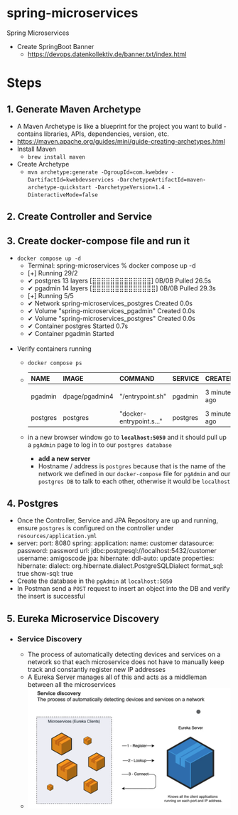 # spring-microservices
Spring Microservices

- Create SpringBoot Banner
  - https://devops.datenkollektiv.de/banner.txt/index.html

# Steps

## 1. Generate Maven Archetype
- A Maven Archetype is like a blueprint for the project you want to build - contains libraries, APIs, dependencies, version, etc.
- https://maven.apache.org/guides/mini/guide-creating-archetypes.html
- Install Maven
  - `brew install maven`
- Create Archetype
  - `mvn archetype:generate -DgroupId=com.kwebdev -DartifactId=kwebdevservices -DarchetypeArtifactId=maven-archetype-quickstart -DarchetypeVersion=1.4 -DinteractiveMode=false`

## 2. Create Controller and Service

## 3. Create docker-compose file and run it
  - `docker compose up -d`
    - Terminal: spring-microservices % docker compose up -d
    -  [+] Running 29/2
    -  ✔ postgres 13 layers [⣿⣿⣿⣿⣿⣿⣿⣿⣿⣿⣿⣿⣿]      0B/0B      Pulled                                                                                                                                            26.5s
    -  ✔ pgadmin 14 layers [⣿⣿⣿⣿⣿⣿⣿⣿⣿⣿⣿⣿⣿⣿]      0B/0B      Pulled                                                                                                                                            29.3s
    -  [+] Running 5/5
    -  ✔ Network spring-microservices_postgres   Created                                                                                                                                                       0.0s
    -  ✔ Volume "spring-microservices_pgadmin"   Created                                                                                                                                                       0.0s
    -  ✔ Volume "spring-microservices_postgres"  Created                                                                                                                                                       0.0s
    -  ✔ Container postgres                      Started                                                                                                                                                       0.7s
    -  ✔ Container pgadmin                       Started  
    <br>
  - Verify containers running
    - `docker compose ps`
  
    - | NAME | IMAGE    |           COMMAND         |         SERVICE       |      CREATED      |       STATUS         |     PORTS |
      | ----- | ----- | ----- | -----| ----- | ----- | ----- |
      | pgadmin      |       dpage/pgadmin4  |    "/entrypoint.sh"      |   pgadmin     |        3 minutes ago   |    Up 3 minutes   |     443/tcp, 0.0.0.0:5050->80/tcp |
      | postgres     |       postgres       |     "docker-entrypoint.s…" |  postgres      |      3 minutes ago   |    Up 3 minutes   |     0.0.0.0:5432->5432/tcp |
    
    - in a new browser window go to **`localhost:5050`** and it should pull up a `pgAdmin` page to log in to our `postgres database`
        - **add a new server**
        - Hostname / address is `postgres` because that is the name of the network we defined in our `docker-compose` file for `pgAdmin` and our `postgres DB` to talk to each other, otherwise it would be `localhost`

## 4. Postgres
  - Once the Controller, Service and JPA Repository are up and running, ensure `postgres` is configured on the controller under `resources/application.yml`
  - server:
    port: 8080
    spring:
    application:
    name: customer
    datasource:
    password: password
    url: jdbc:postgresql://localhost:5432/customer
    username: amigoscode
    jpa:
    hibernate:
    ddl-auto: update
    properties:
    hibernate:
    dialect: org.hibernate.dialect.PostgreSQLDialect
    format_sql: true
    show-sql: true 
  - Create the database in the `pgAdmin` at `localhost:5050`
  - In Postman send a `POST` request to insert an object into the DB and verify the insert is successful



## 5. Eureka Microservice Discovery
- ### Service Discovery
  - The process of automatically detecting devices and services on a network so that each microservice does not have to manually keep track and constantly register new IP addresses
  - A Eureka Server manages all of this and acts as a middleman between all the microservices
  - ![eureka-service-discovery](https://raw.githubusercontent.com/kawgh1/spring-microservices/main/images/eureka-microservice-discovery.png)
